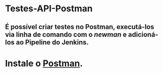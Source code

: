 # Testes-API-Postman

## É possível criar testes no Postman, executá-los via linha de comando com o _newman_ e adicioná-los ao Pipeline do Jenkins.

# Instale o [Postman](https://www.postman.com/downloads/).

